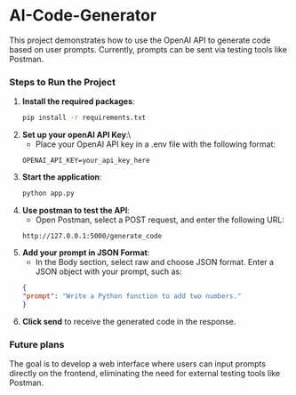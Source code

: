 # AI-Code-Generator

This project demonstrates how to use the OpenAI API to generate code based on user prompts. Currently, prompts can be sent via testing tools like Postman.

### Steps to Run the Project

1. **Install the required packages**:
   ```bash
   pip install -r requirements.txt
2. **Set up your openAI API Key**:\
    * Place your OpenAI API key in a .env file with the following format:
    ```plaintext
    OPENAI_API_KEY=your_api_key_here
3. **Start the application**:
    ```bash
    python app.py
4. **Use postman to test the API**:
    * Open Postman, select a POST request, and enter the following URL:
    ```plaintext
    http://127.0.0.1:5000/generate_code
5. **Add your prompt in JSON Format**:
    * In the Body section, select raw and choose JSON format. Enter a JSON object with your prompt, such as:
    ```json
    {
    "prompt": "Write a Python function to add two numbers."
    }
6. **Click send** to receive the generated code in the response.

### Future plans

The goal is to develop a web interface where users can input prompts directly on the frontend, eliminating the need for external testing tools like Postman.
